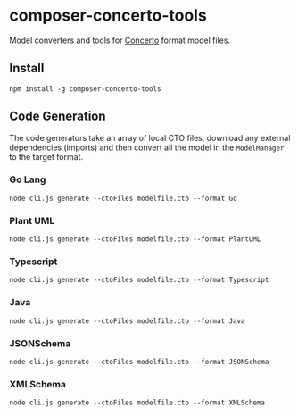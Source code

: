 # composer-concerto-tools
Model converters and tools for [Concerto](https://github.com/hyperledger/composer-concerto/) format model files.

## Install

```
npm install -g composer-concerto-tools
```

## Code Generation

The code generators take an array of local CTO files, download any external dependencies (imports) and then convert all the model
in the `ModelManager` to the target format.

### Go Lang

```
node cli.js generate --ctoFiles modelfile.cto --format Go
```

### Plant UML

```
node cli.js generate --ctoFiles modelfile.cto --format PlantUML
```

### Typescript

```
node cli.js generate --ctoFiles modelfile.cto --format Typescript
```

### Java

```
node cli.js generate --ctoFiles modelfile.cto --format Java
```

### JSONSchema

```
node cli.js generate --ctoFiles modelfile.cto --format JSONSchema
```

### XMLSchema

```
node cli.js generate --ctoFiles modelfile.cto --format XMLSchema
```